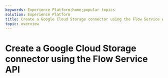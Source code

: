 ```yaml
---
keywords: Experience Platform;home;popular topics
solution: Experience Platform
title: Create a Google Cloud Storage connector using the Flow Service API
topic: overview
---
```


# Create a Google Cloud Storage connector using the Flow Service API